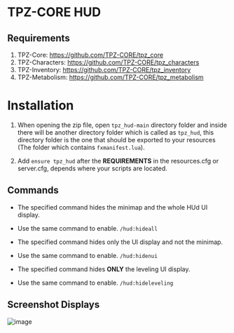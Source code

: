 # TPZ-CORE HUD

## Requirements

1. TPZ-Core: https://github.com/TPZ-CORE/tpz_core
2. TPZ-Characters: https://github.com/TPZ-CORE/tpz_characters
3. TPZ-Inventory: https://github.com/TPZ-CORE/tpz_inventory
4. TPZ-Metabolism: https://github.com/TPZ-CORE/tpz_metabolism

# Installation

1. When opening the zip file, open `tpz_hud-main` directory folder and inside there will be another directory folder which is called as `tpz_hud`, this directory folder is the one that should be exported to your resources (The folder which contains `fxmanifest.lua`).

2. Add `ensure tpz_hud` after the **REQUIREMENTS** in the resources.cfg or server.cfg, depends where your scripts are located.


## Commands

- The specified command hides the minimap and the whole HUd UI display. 
- Use the same command to enable.
`/hud:hideall`

- The specified command hides only the UI display and not the minimap.
- Use the same command to enable. 
`/hud:hidenui`

- The specified command hides **ONLY** the leveling UI display.
- Use the same command to enable.
`/hud:hideleveling`

## Screenshot Displays

![image](https://github.com/TPZ-CORE/tpz_hud/assets/152554963/2a655b8b-ba77-44c1-a09a-32e1d8fd1104)
